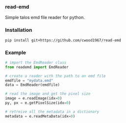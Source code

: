 ### read-emd
Simple talos emd file reader for python.

### Installation
```
pip install git+https://github.com/cwood1967/read-emd
```

### Example

```python
# import the EmdReader class
from reademd import EmdReader

# create a reader with the path to an emd file
emdfile = "mydata.emd"
data = EmdReader(emdfile)

# read the image and get the pixel size
image = e.readImage(idx=0)
py, px = e.getPixelSize(idx=0)

# retreive all the metadata in a dictionary
metadata = e.readMetaData(idx=0)
```